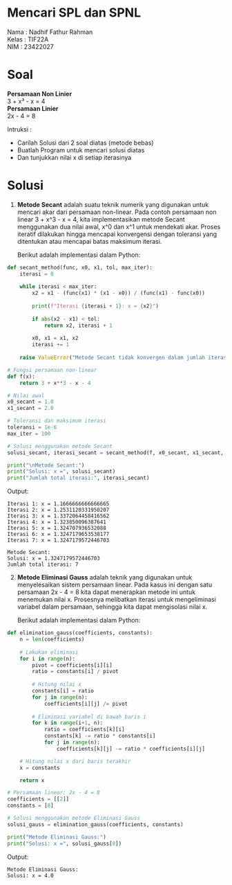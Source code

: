 # Mencari SPL dan SPNL
Nama : Nadhif Fathur Rahman      
Kelas : TIF22A      
NIM : 23422027

# Soal
**Persamaan Non Linier**            
3 + x³ - x = 4            
**Persamaan Linier**            
2x - 4 = 8

Intruksi :
- Carilah Solusi dari 2 soal diatas (metode bebas)
-  Buatlah Program untuk mencari solusi diatas
-  Dan tunjukkan nilai x di setiap iterasinya

# Solusi 
1. **Metode Secant** adalah suatu teknik numerik yang digunakan untuk mencari akar dari persamaan non-linear. Pada contoh persamaan non linear 3 + x^3 - x = 4, kita implementasikan metode Secant menggunakan dua nilai awal, x^0 dan x^1 untuk mendekati akar. Proses iteratif dilakukan hingga mencapai konvergensi dengan toleransi yang ditentukan atau mencapai batas maksimum iterasi.

    Berikut adalah implementasi dalam Python:
```python
def secant_method(func, x0, x1, tol, max_iter):
    iterasi = 0
    
    while iterasi < max_iter:
        x2 = x1 - (func(x1) * (x1 - x0)) / (func(x1) - func(x0))
        
        print(f"Iterasi {iterasi + 1}: x = {x2}")
        
        if abs(x2 - x1) < tol:
            return x2, iterasi + 1
        
        x0, x1 = x1, x2
        iterasi += 1
    
    raise ValueError("Metode Secant tidak konvergen dalam jumlah iterasi yang ditentukan.")

# Fungsi persamaan non-linear
def f(x):
    return 3 + x**3 - x - 4

# Nilai awal
x0_secant = 1.0
x1_secant = 2.0

# Toleransi dan maksimum iterasi
toleransi = 1e-6
max_iter = 100

# Solusi menggunakan metode Secant
solusi_secant, iterasi_secant = secant_method(f, x0_secant, x1_secant, toleransi, max_iter)

print("\nMetode Secant:")
print("Solusi: x =", solusi_secant)
print("Jumlah total iterasi:", iterasi_secant)
```
Output:
```
Iterasi 1: x = 1.1666666666666665
Iterasi 2: x = 1.2531120331950207
Iterasi 3: x = 1.3372064458416562
Iterasi 4: x = 1.323850096387641
Iterasi 5: x = 1.324707936532088
Iterasi 6: x = 1.3247179653538177
Iterasi 7: x = 1.3247179572446703

Metode Secant:
Solusi: x = 1.3247179572446703
Jumlah total iterasi: 7
```
2. **Metode Eliminasi Gauss** adalah teknik yang digunakan untuk menyelesaikan sistem persamaan linear. Pada kasus ini dengan satu persamaan 2x - 4 = 8 kita dapat menerapkan metode ini untuk menemukan nilai x. Prosesnya melibatkan iterasi untuk mengeliminasi variabel dalam persamaan, sehingga kita dapat mengisolasi nilai x.

    Berikut adalah implementasi dalam Python:
```python
def elimination_gauss(coefficients, constants):
    n = len(coefficients)
    
    # Lakukan eliminasi
    for i in range(n):
        pivot = coefficients[i][i]
        ratio = constants[i] / pivot
        
        # Hitung nilai x
        constants[i] = ratio
        for j in range(n):
            coefficients[i][j] /= pivot
        
        # Eliminasi variabel di bawah baris i
        for k in range(i+1, n):
            ratio = coefficients[k][i]
            constants[k] -= ratio * constants[i]
            for j in range(n):
                coefficients[k][j] -= ratio * coefficients[i][j]

    # Hitung nilai x dari baris terakhir
    x = constants

    return x

# Persamaan linear: 2x - 4 = 8
coefficients = [[2]]
constants = [8]

# Solusi menggunakan metode Eliminasi Gauss
solusi_gauss = elimination_gauss(coefficients, constants)

print("Metode Eliminasi Gauss:")
print("Solusi: x =", solusi_gauss[0])
```
Output:
```
Metode Eliminasi Gauss:
Solusi: x = 4.0
